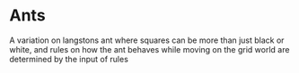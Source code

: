 # Ants

A variation on langstons ant where squares can be more than just black or white, and rules on how the ant behaves while moving on the grid world are determined by the input of rules

